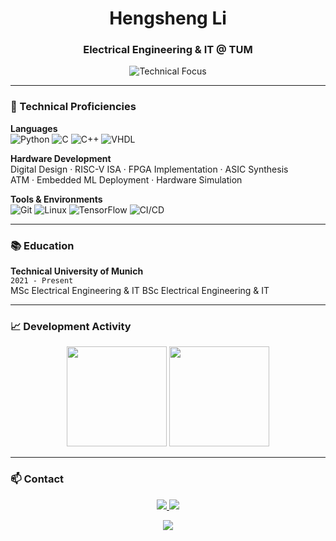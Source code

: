 <h1 align="center">Hengsheng Li</h1>
<h3 align="center">Electrical Engineering & IT @ TUM</h3>

<p align="center">
  <img src="https://readme-typing-svg.demolab.com?font=Fira+Code&weight=500&size=18&duration=4000&pause=1000&color=58A6FF&center=true&vCenter=true&width=500&lines=Embedded+Systems+%7C+RISC-V;VHDL+%7C+Python+%7C+C%2FC%2B%2B" alt="Technical Focus" />
</p>

---

### 🔧 Technical Proficiencies
**Languages**  
![Python](https://img.shields.io/badge/Python-3670A0?logo=python&logoColor=white)
![C](https://img.shields.io/badge/C-A8B9CC?logo=c&logoColor=black)
![C++](https://img.shields.io/badge/C++-00599C?logo=c%2B%2B&logoColor=white)
![VHDL](https://img.shields.io/badge/VHDL-0181BA?logo=vhdl&logoColor=white)

**Hardware Development**  
Digital Design · RISC-V ISA · FPGA Implementation · ASIC Synthesis  
ATM · Embedded ML Deployment · Hardware Simulation

**Tools & Environments**  
![Git](https://img.shields.io/badge/Git-F05032?logo=git&logoColor=white)
![Linux](https://img.shields.io/badge/Linux-FCC624?logo=linux&logoColor=black)
![TensorFlow](https://img.shields.io/badge/TensorFlow-FF6F00?logo=tensorflow&logoColor=white)
![CI/CD](https://img.shields.io/badge/CI/CD-2088FF?logo=githubactions&logoColor=white)
<!---
---

### 🧠 Featured Projects
#### [RISC-V Custom Operations Research](https://github.com/yourusername/riscv-custom-ops) 
`Bachelor Thesis` `Python` `C` `RISC-V`
- Extended RISC-V ISA with custom operations in CoreDSL ecosystem
- Developed automated benchmarking pipeline with Python/Bash
- Analyzed performance impact of custom instructions

#### [Embedded ML Keyword Spotting](https://github.com/yourusername/embedded-ml-kws) 
`TensorFlow` `MicroTVM` `ESP-IDF` `C++`
- Designed & quantized lightweight neural network for keyword spotting
- Deployed to embedded devices with custom parameter tuning
- Created VHDL-based 8-bit vectorized multiplier module

#### [ATM Communication System](https://github.com/yourusername/atm-vhdl) 
`VHDL` `Digital Design` `Simulation`
- Implemented ATM protocol components in VHDL
- Synthesized to gate-level netlists with functional validation
- Developed testbenches for asynchronous communication
--->

---

### 📚 Education
**Technical University of Munich**  
`2021 - Present`  
MSc Electrical Engineering & IT 
BSc Electrical Engineering & IT  

---

### 📈 Development Activity
<p align="center">
  <img height="160" src="https://github-readme-stats.vercel.app/api?username=lithegreat&show_icons=true&theme=dark&hide_border=true&count_private=true" />
  <img height="160" src="https://github-readme-stats.vercel.app/api/top-langs/?username=lithegreat&layout=compact&theme=dark&hide_border=true&langs_count=6" />
</p>

---

### 📫 Contact
<p align="center">
  <a href="https://www.linkedin.com/in/hengsheng-li/">
    <img src="https://img.shields.io/badge/LinkedIn-0A66C2?style=flat&logo=linkedin&logoColor=white" />
  </a>
  <a href="https://lithegreat.github.io/">
    <img src="https://img.shields.io/badge/Hengsheng_Li-blue" />
</p>

<p align="center">
  <img src="https://komarev.com/ghpvc/?username=lithegreat&label=Profile+Views&color=gray&style=flat" />
</p>
